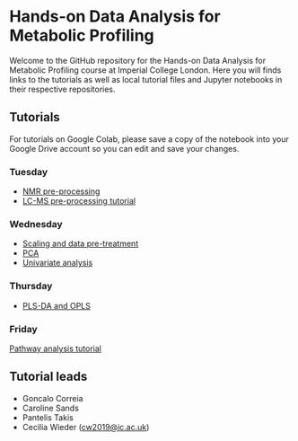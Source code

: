 # Hands-on Data Analysis for Metabolic Profiling

Welcome to the GitHub repository for the Hands-on Data Analysis for Metabolic Profiling course at Imperial College London. Here you will finds links to the tutorials as well as local tutorial files and Jupyter notebooks in their respective repositories.

## Tutorials
For tutorials on Google Colab, please save a copy of the notebook into your Google Drive account so you can edit and save your changes. 

### Tuesday
- [NMR pre-processing](https://drive.google.com/file/d/17-KrX_06AEz8UwDiX0W3WcAkga6A2-U0/view?usp=sharing)
- [LC-MS pre-processing tutorial](https://drive.google.com/file/d/1HlKoFEGQXOmlDWnrZT7R6IsbYM7Z5Zs-/view?usp=sharing)

### Wednesday 
- [Scaling and data pre-treatment]()
- [PCA](https://colab.research.google.com/drive/1WlojLqsJBtDJP52NAR-byfeSju0_-5gS?usp=sharing)
- [Univariate analysis](https://drive.google.com/file/d/1wmVaIEwVM8Sh4PmCjn3e1Yw3tF7m6HCK/view?usp=sharing)

### Thursday 
- [PLS-DA and OPLS]()

### Friday 
[Pathway analysis tutorial](https://colab.research.google.com/drive/1zNKTOhMt5hc3_ldWLZrTaTfI6WqLdHlH?usp=sharing)


## Tutorial leads
- Goncalo Correia
- Caroline Sands
- Pantelis Takis
- Cecilia Wieder (cw2019@ic.ac.uk)
